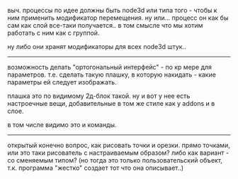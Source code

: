 выч. процессы по идее должны быть node3d или типа того - чтобы к ним применить модификатор перемещения.
ну или... процесс он как бы сам как слой все-таки получается.. в том смысле что мы хотим работать с ним как с группой.

ну либо они хранят модификаторы для всех node3d штук..

-----
возможность делать "ортогональный интерфейс" - по кр мере для параметров.
т.е. сделать такую плашку, в которую накидать - какие параметры ей следует изображать.

плашка это по видимому 2д-блок такой. ну и вот у нее есть настроечные вещи, добавительные
в том же стиле как у addons и в слое.

в том числе видимо это и команды.

-----
открытый конечно вопрос, как рисовать точки и орезки.
прямо точками, или это таки рисователь с настраиваемым образом?
либо как вариант - со сменяемым типом? (но тогда это только пользовательский объект, т.к. программа "жестко" создает тот что она описывает..)
